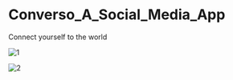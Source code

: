 # Converso_A_Social_Media_App
Connect yourself to the world

![1](https://user-images.githubusercontent.com/95869177/224544341-f8d3654c-ce11-4697-a4a5-c0e389926692.png)

![2](https://user-images.githubusercontent.com/95869177/224544355-48cd1c4e-9433-4883-94ef-faaba7e27c35.png)
